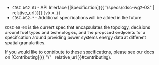 * `CDSC-WG2-03` - API Interface [[Specification]({{ "/specs/cdsc-wg2-03" | relative_url }})] `(v0.0.1)`
* `CDSC-WG2-*` - Additional specifications will be added in the future

`CDSC-WG-03` is the current spec that encapsulates the topology, decisions around fuel types and technologies, and the proposed endpoints for a specification around providing power systems energy data at different spatial granularities.

If you would like to contribute to these specifications, please see our docs on [Contributing]({{ "/" | relative_url }}#contributing).
